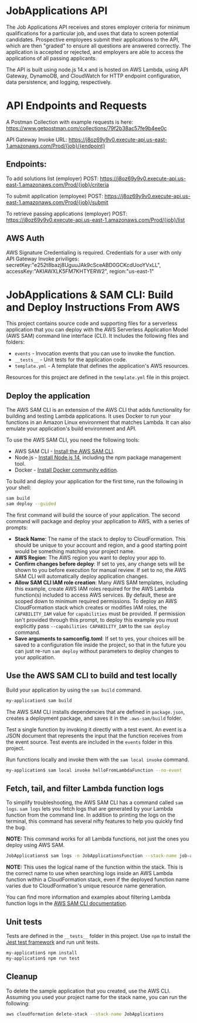 # JobApplications API

The Job Applications API receives and stores employer criteria for minimum qualifications for a particular job, and uses that data to screen potential candidates. Prospective employees submit their applications to the API, which are then "graded" to ensure all questions are answered correctly. The application is accepted or rejected, and employers are able to access the applications of all passing applicants.

The API is built using node.js 14.x and is hosted on AWS Lambda, using API Gateway, DynamoDB, and CloudWatch for HTTP endpoint configuration, data persistence, and logging, respectively. 

# API Endpoints and Requests

A Postman Collection with example requests is here:
https://www.getpostman.com/collections/79f2b38ac57fe9b4ee0c

API Gateway Invoke URL:
https://j8oz69y9v0.execute-api.us-east-1.amazonaws.com/Prod/{job}/{endpoint}

## Endpoints:
To add solutions list (employer)
POST: https://j8oz69y9v0.execute-api.us-east-1.amazonaws.com/Prod/{job}/criteria

To submit application (employee)
POST: https://j8oz69y9v0.execute-api.us-east-1.amazonaws.com/Prod/{job}/submit

To retrieve passing applications (employer)
POST: https://j8oz69y9v0.execute-api.us-east-1.amazonaws.com/Prod/{job}/list

## AWS Auth
AWS Signature Credentialing is required. Credentials for a user with only API Gateway Invoke priviliges:
secretKey:"e252t8bazj8UguuJAk9cSceABD0GCKcdUooYVxLL",
accessKey:"AKIAWXLK5FM7KHTYERW2",
region:"us-east-1"

# JobApplications & SAM CLI: Build and Deploy Instructions From AWS

This project contains source code and supporting files for a serverless application that you can deploy with the AWS Serverless Application Model (AWS SAM) command line interface (CLI). It includes the following files and folders:

- `events` - Invocation events that you can use to invoke the function.
- `__tests__` - Unit tests for the application code. 
- `template.yml` - A template that defines the application's AWS resources.

Resources for this project are defined in the `template.yml` file in this project.

## Deploy the application

The AWS SAM CLI is an extension of the AWS CLI that adds functionality for building and testing Lambda applications. It uses Docker to run your functions in an Amazon Linux environment that matches Lambda. It can also emulate your application's build environment and API.

To use the AWS SAM CLI, you need the following tools:

* AWS SAM CLI - [Install the AWS SAM CLI](https://docs.aws.amazon.com/serverless-application-model/latest/developerguide/serverless-sam-cli-install.html).
* Node.js - [Install Node.js 14](https://nodejs.org/en/), including the npm package management tool.
* Docker - [Install Docker community edition](https://hub.docker.com/search/?type=edition&offering=community).

To build and deploy your application for the first time, run the following in your shell:

```bash
sam build
sam deploy --guided
```

The first command will build the source of your application. The second command will package and deploy your application to AWS, with a series of prompts:

* **Stack Name**: The name of the stack to deploy to CloudFormation. This should be unique to your account and region, and a good starting point would be something matching your project name.
* **AWS Region**: The AWS region you want to deploy your app to.
* **Confirm changes before deploy**: If set to yes, any change sets will be shown to you before execution for manual review. If set to no, the AWS SAM CLI will automatically deploy application changes.
* **Allow SAM CLI IAM role creation**: Many AWS SAM templates, including this example, create AWS IAM roles required for the AWS Lambda function(s) included to access AWS services. By default, these are scoped down to minimum required permissions. To deploy an AWS CloudFormation stack which creates or modifies IAM roles, the `CAPABILITY_IAM` value for `capabilities` must be provided. If permission isn't provided through this prompt, to deploy this example you must explicitly pass `--capabilities CAPABILITY_IAM` to the `sam deploy` command.
* **Save arguments to samconfig.toml**: If set to yes, your choices will be saved to a configuration file inside the project, so that in the future you can just re-run `sam deploy` without parameters to deploy changes to your application.

## Use the AWS SAM CLI to build and test locally

Build your application by using the `sam build` command.

```bash
my-application$ sam build
```

The AWS SAM CLI installs dependencies that are defined in `package.json`, creates a deployment package, and saves it in the `.aws-sam/build` folder.

Test a single function by invoking it directly with a test event. An event is a JSON document that represents the input that the function receives from the event source. Test events are included in the `events` folder in this project.

Run functions locally and invoke them with the `sam local invoke` command.

```bash
my-application$ sam local invoke helloFromLambdaFunction --no-event
```



## Fetch, tail, and filter Lambda function logs

To simplify troubleshooting, the AWS SAM CLI has a command called `sam logs`. `sam logs` lets you fetch logs that are generated by your Lambda function from the command line. In addition to printing the logs on the terminal, this command has several nifty features to help you quickly find the bug.

**NOTE:** This command works for all Lambda functions, not just the ones you deploy using AWS SAM.

```bash
JobApplications$ sam logs -n JobApplicationsFunction --stack-name job-applications --tail
```

**NOTE:** This uses the logical name of the function within the stack. This is the correct name to use when searching logs inside an AWS Lambda function within a CloudFormation stack, even if the deployed function name varies due to CloudFormation's unique resource name generation.

You can find more information and examples about filtering Lambda function logs in the [AWS SAM CLI documentation](https://docs.aws.amazon.com/serverless-application-model/latest/developerguide/serverless-sam-cli-logging.html).

## Unit tests

Tests are defined in the `__tests__` folder in this project. Use `npm` to install the [Jest test framework](https://jestjs.io/) and run unit tests.

```bash
my-application$ npm install
my-application$ npm run test
```

## Cleanup

To delete the sample application that you created, use the AWS CLI. Assuming you used your project name for the stack name, you can run the following:

```bash
aws cloudformation delete-stack --stack-name JobApplications
```
